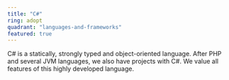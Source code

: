 ```yaml
---
title: "C#"
ring: adopt
quadrant: "languages-and-frameworks"
featured: true
---
```


C# is a statically, strongly typed and object-oriented language. 
After PHP and several JVM languages, we also have projects with C#. We value all features of this highly developed language.
